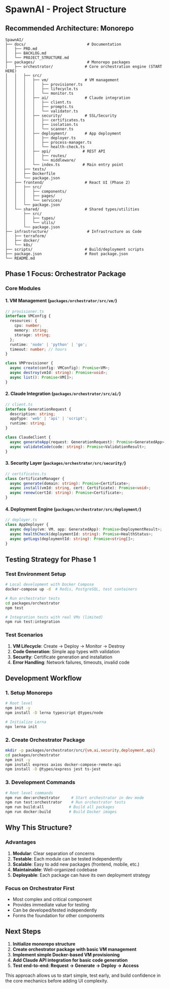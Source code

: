 # SpawnAI - Project Structure

## Recommended Architecture: Monorepo

```
SpawnAI/
├── docs/                           # Documentation
│   ├── PRD.md
│   ├── BACKLOG.md
│   └── PROJECT_STRUCTURE.md
├── packages/                       # Monorepo packages
│   ├── orchestrator/              # Core orchestration engine (START HERE)
│   │   ├── src/
│   │   │   ├── vm/                # VM management
│   │   │   │   ├── provisioner.ts
│   │   │   │   ├── lifecycle.ts
│   │   │   │   └── monitor.ts
│   │   │   ├── ai/                # Claude integration
│   │   │   │   ├── client.ts
│   │   │   │   ├── prompts.ts
│   │   │   │   └── validator.ts
│   │   │   ├── security/          # SSL/Security
│   │   │   │   ├── certificates.ts
│   │   │   │   ├── isolation.ts
│   │   │   │   └── scanner.ts
│   │   │   ├── deployment/        # App deployment
│   │   │   │   ├── deployer.ts
│   │   │   │   ├── process-manager.ts
│   │   │   │   └── health-check.ts
│   │   │   ├── api/              # REST API
│   │   │   │   ├── routes/
│   │   │   │   └── middleware/
│   │   │   └── index.ts          # Main entry point
│   │   ├── tests/
│   │   ├── Dockerfile
│   │   └── package.json
│   ├── frontend/                  # React UI (Phase 2)
│   │   ├── src/
│   │   │   ├── components/
│   │   │   ├── pages/
│   │   │   └── services/
│   │   └── package.json
│   └── shared/                    # Shared types/utilities
│       ├── src/
│       │   ├── types/
│       │   └── utils/
│       └── package.json
├── infrastructure/                 # Infrastructure as Code
│   ├── terraform/
│   ├── docker/
│   └── k8s/
├── scripts/                       # Build/deployment scripts
├── package.json                   # Root package.json
└── README.md
```

## Phase 1 Focus: Orchestrator Package

### Core Modules

#### 1. VM Management (`packages/orchestrator/src/vm/`)
```typescript
// provisioner.ts
interface VMConfig {
  resources: {
    cpu: number;
    memory: string;
    storage: string;
  };
  runtime: 'node' | 'python' | 'go';
  timeout: number; // hours
}

class VMProvisioner {
  async create(config: VMConfig): Promise<VM>;
  async destroy(vmId: string): Promise<void>;
  async list(): Promise<VM[]>;
}
```

#### 2. Claude Integration (`packages/orchestrator/src/ai/`)
```typescript
// client.ts
interface GenerationRequest {
  description: string;
  appType: 'web' | 'api' | 'script';
  runtime: string;
}

class ClaudeClient {
  async generateApp(request: GenerationRequest): Promise<GeneratedApp>;
  async validateCode(code: string): Promise<ValidationResult>;
}
```

#### 3. Security Layer (`packages/orchestrator/src/security/`)
```typescript
// certificates.ts
class CertificateManager {
  async generate(domain: string): Promise<Certificate>;
  async install(vmId: string, cert: Certificate): Promise<void>;
  async renew(certId: string): Promise<Certificate>;
}
```

#### 4. Deployment Engine (`packages/orchestrator/src/deployment/`)
```typescript
// deployer.ts
class AppDeployer {
  async deploy(vm: VM, app: GeneratedApp): Promise<DeploymentResult>;
  async healthCheck(deploymentId: string): Promise<HealthStatus>;
  async getLogs(deploymentId: string): Promise<string[]>;
}
```

## Testing Strategy for Phase 1

### Test Environment Setup
```bash
# Local development with Docker Compose
docker-compose up -d  # Redis, PostgreSQL, test containers

# Run orchestrator tests
cd packages/orchestrator
npm test

# Integration tests with real VMs (limited)
npm run test:integration
```

### Test Scenarios
1. **VM Lifecycle**: Create → Deploy → Monitor → Destroy
2. **Code Generation**: Simple app types with validation
3. **Security**: Certificate generation and installation
4. **Error Handling**: Network failures, timeouts, invalid code

## Development Workflow

### 1. Setup Monorepo
```bash
# Root level
npm init -y
npm install -D lerna typescript @types/node

# Initialize Lerna
npx lerna init
```

### 2. Create Orchestrator Package
```bash
mkdir -p packages/orchestrator/src/{vm,ai,security,deployment,api}
cd packages/orchestrator
npm init -y
npm install express axios docker-compose-remote-api
npm install -D @types/express jest ts-jest
```

### 3. Development Commands
```bash
# Root level commands
npm run dev:orchestrator     # Start orchestrator in dev mode
npm run test:orchestrator    # Run orchestrator tests
npm run build:all           # Build all packages
npm run docker:build        # Build Docker images
```

## Why This Structure?

### Advantages
1. **Modular**: Clear separation of concerns
2. **Testable**: Each module can be tested independently
3. **Scalable**: Easy to add new packages (frontend, mobile, etc.)
4. **Maintainable**: Well-organized codebase
5. **Deployable**: Each package can have its own deployment strategy

### Focus on Orchestrator First
- Most complex and critical component
- Provides immediate value for testing
- Can be developed/tested independently
- Forms the foundation for other components

## Next Steps

1. **Initialize monorepo structure**
2. **Create orchestrator package with basic VM management**
3. **Implement simple Docker-based VM provisioning**
4. **Add Claude API integration for basic code generation**
5. **Test end-to-end: Request → Generate → Deploy → Access**

This approach allows us to start simple, test early, and build confidence in the core mechanics before adding UI complexity.